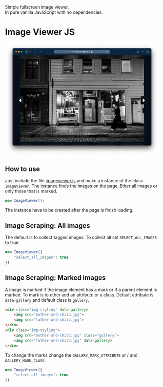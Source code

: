 Simple fullscreen image viewer.  
In pure vanilla JavaScript with no dependencies.
# Image Viewer JS

![Screenshot](webpage/screenshots/imageviewer01.png)

## How to use

Just include the file [imageviewer.js](./imageviewer.js) and make a instance of the class `ImageViewer`. The instance finds the images on the page. Ether all images or only those that is marked.

```javascript
new ImageViewer();
```
The instance have to be created after the page is finish loading.

## Image Scraping: All images

The default is to collect tagged images. To collect all set `SELECT_ALL_IMAGES` to true.

```javascript
new ImageViewer({
    "select_all_images": true
})
```

## Image Scraping: Marked images
A image is marked if the image element has a mark or if a parent element is marked.
To mark is to ether add an attribute or a class. Default attribute is `data-gallery` and default class is `gallery`.

```html
<div class="img-styling" data-gallery>
    <img src="mother-and-child.jpg">
    <img src="father-and-child.jpg">
</div>
<div class="img-styling">
    <img src="mother-and-child.jpg" class="gallery">
    <img src="father-and-child.jpg" data-gallery>
</div>
```

To change the marks change the `GALLERY_MARK_ATTRIBUTE` or / and `GALLERY_MARK_CLASS`.

```javascript
new ImageViewer({
    "select_all_images": true
})
```

